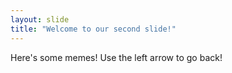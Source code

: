 ```yaml
---
layout: slide
title: "Welcome to our second slide!"
---
```

Here's some memes!
Use the left arrow to go back!
